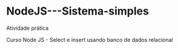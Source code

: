 # NodeJS---Sistema-simples
Atividade prática

Curso Node JS - Select e insert usando banco de dados relacional
